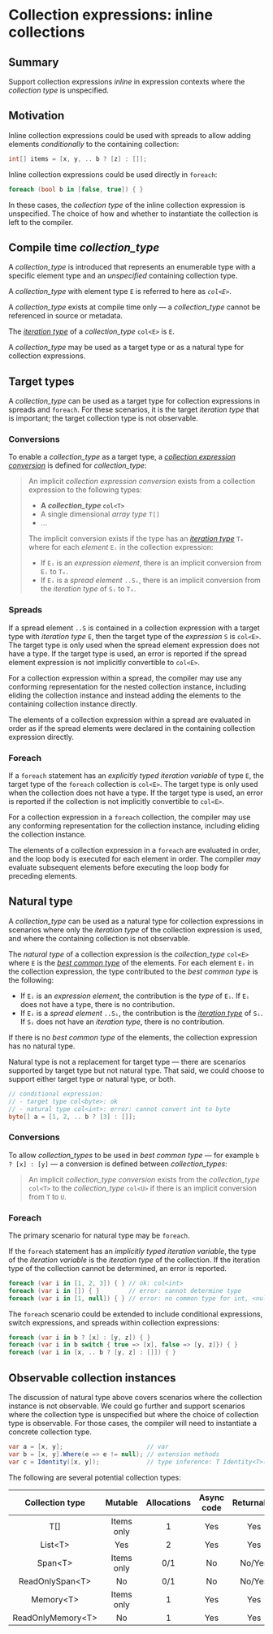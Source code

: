 # Collection expressions: inline collections

## Summary

Support collection expressions *inline* in expression contexts where the *collection type* is unspecified.

## Motivation

Inline collection expressions could be used with spreads to allow adding elements *conditionally* to the containing collection:
```csharp
int[] items = [x, y, .. b ? [z] : []];
```

Inline collection expressions could be used directly in `foreach`:
```csharp
foreach (bool b in [false, true]) { }
```
In these cases, the *collection type* of the inline collection expression is unspecified. The choice of how and whether to instantiate the collection is left to the compiler.

## Compile time *collection_type*
A *collection_type* is introduced that represents an enumerable type with a specific element type and an *unspecified* containing collection type.

A *collection_type* with element type `E` is referred to here as *`col<E>`*.

A *collection_type* exists at compile time only &mdash; a *collection_type* cannot be referenced in source or metadata.

The [*iteration type*](https://github.com/dotnet/csharpstandard/blob/standard-v6/standard/statements.md#1295-the-foreach-statement) of a *collection_type* `col<E>` is `E`.

A *collection_type* may be used as a target type or as a natural type for collection expressions.

## Target types

A *collection_type* can be used as a target type for collection expressions in spreads and `foreach`. For these scenarios, it is the target *iteration type* that is important; the target collection type is not observable.

### Conversions
[target-type-conversions]: #target-type-conversions

To enable a *collection_type* as a target type, a [*collection expression conversion*](https://github.com/dotnet/csharplang/blob/main/proposals/csharp-12.0/collection-expressions.md#conversions) is defined for *collection_type*:

> An implicit *collection expression conversion* exists from a collection expression to the following types:
> * **A *collection_type* `col<T>`**
> * A single dimensional *array type* `T[]`
> * ...
> 
> The implicit conversion exists if the type has an [*iteration type*](https://github.com/dotnet/csharpstandard/blob/standard-v6/standard/statements.md#1295-the-foreach-statement) `Tₑ` where for each *element* `Eᵢ` in the collection expression:
> * If `Eᵢ` is an *expression element*, there is an implicit conversion from `Eᵢ` to `Tₑ`.
> * If `Eᵢ` is a *spread element* `..Sᵢ`, there is an implicit conversion from the *iteration type* of `Sᵢ` to `Tₑ`.

### Spreads
[target-type-spreads]: #target-type-spreads

If a spread element `..S` is contained in a collection expression with a target type with *iteration type* `E`, then the target type of the *expression* `S` is `col<E>`.
The target type is only used when the spread element expression does not have a type.
If the target type is used, an error is reported if the spread element expression is not implicitly convertible to `col<E>`.

For a collection expression within a spread, the compiler may use any conforming representation for the nested collection instance, including eliding the collection instance and instead adding the elements to the containing collection instance directly.

The elements of a collection expression within a spread are evaluated in order as if the spread elements were declared in the containing collection expression directly.

### Foreach
[target-type-foreach]: #target-type-foreach

If a `foreach` statement has an *explicitly typed iteration variable* of type `E`, the target type of the `foreach` collection is `col<E>`.
The target type is only used when the collection does not have a type.
If the target type is used, an error is reported if the collection is not implicitly convertible to `col<E>`.

For a collection expression in a `foreach` collection, the compiler may use any conforming representation for the collection instance, including eliding the collection instance.

The elements of a collection expression in a `foreach` are evaluated in order, and the loop body is executed for each element in order. The compiler *may* evaluate subsequent elements before executing the loop body for preceding elements.

## Natural type

A *collection_type* can be used as a natural type for collection expressions in scenarios where only the *iteration type* of the collection expression is used, and where the containing collection is not observable.

The *natural type* of a collection expression is the *collection_type* `col<E>` where `E` is the [*best common type*](https://github.com/dotnet/csharpstandard/blob/standard-v6/standard/expressions.md#116315-finding-the-best-common-type-of-a-set-of-expressions) of the elements.
For each element `Eᵢ` in the collection expression, the type contributed to the *best common type* is the following:
* If `Eᵢ` is an *expression element*, the contribution is the *type* of `Eᵢ`. If `Eᵢ` does not have a type, there is no contribution.
* If `Eᵢ` is a *spread element* `..Sᵢ`, the contribution is the [*iteration type*](https://github.com/dotnet/csharpstandard/blob/standard-v6/standard/statements.md#1295-the-foreach-statement) of `Sᵢ`. If `Sᵢ` does not have an *iteration type*, there is no contribution.

If there is no *best common type* of the elements, the collection expression has no natural type.

Natural type is not a replacement for target type &mdash; there are scenarios supported by target type but not natural type. That said, we could choose to support either target type or natural type, or both.
```csharp
// conditional expression:
// - target type col<byte>: ok
// - natural type col<int>: error: cannot convert int to byte
byte[] a = [1, 2, .. b ? [3] : []];
```

### Conversions
[natural-type-conversions]: #natural-type-conversions

To allow *collection_types* to be used in *best common type* &mdash; for example  `b ? [x] : [y]` &mdash; a conversion is defined between *collection_types*:

> An implicit *collection_type conversion* exists from the *collection_type* `col<T>` to the *collection_type* `col<U>` if there is an implicit conversion from `T` to `U`.

### Foreach
[natural-type-foreach]: #natural-type-foreach

The primary scenario for natural type may be `foreach`.

If the `foreach` statement has an *implicitly typed iteration variable*, the type of the *iteration variable* is the *iteration type* of the collection. If the iteration type of the collection cannot be determined, an error is reported.
```csharp
foreach (var i in [1, 2, 3]) { } // ok: col<int>
foreach (var i in []) { }        // error: cannot determine type
foreach (var i in [1, null]) { } // error: no common type for int, <null>
```

The `foreach` scenario could be extended to include conditional expressions, switch expressions, and spreads within collection expressions:
```csharp
foreach (var i in b ? [x] : [y, z]) { }
foreach (var i in b switch { true => [x], false => [y, z]}) { }
foreach (var i in [x, .. b ? [y, z] : []]) { }
```

## Observable collection instances

The discussion of natural type above covers scenarios where the collection instance is not observable.
We could go further and support scenarios where the collection type is unspecified but where the choice of collection type is observable.
For those cases, the compiler will need to instantiate a concrete collection type.

```csharp
var a = [x, y];                       // var
var b = [x, y].Where(e => e != null); // extension methods
var c = Identity([x, y]);             // type inference: T Identity<T>(T)
```

The following are several potential collection types:

|Collection type|Mutable|Allocations|Async code|Returnable
|:---:|:---:|:---:|:---:|:---:|
|T[]|Items only|1|Yes|Yes|
|List&lt;T&gt;|Yes|2|Yes|Yes|
|Span&lt;T&gt;|Items only|0/1|No|No/Yes|
|ReadOnlySpan&lt;T&gt;|No|0/1|No|No/Yes|
|Memory&lt;T&gt;|Items only|1|Yes|Yes|
|ReadOnlyMemory&lt;T&gt;|No|1|Yes|Yes|
